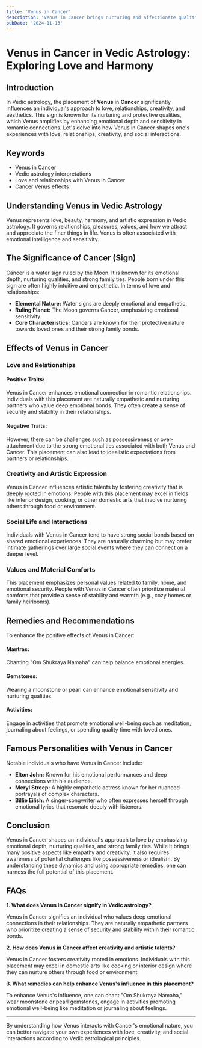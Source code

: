 ```yaml
---
title: 'Venus in Cancer'
description: 'Venus in Cancer brings nurturing and affectionate qualities to relationships. Individuals are sensitive, caring, and seek emotional security with loved ones,  in Vedic Astrology'
pubDate: '2024-11-13'
---
```


# Venus in Cancer in Vedic Astrology: Exploring Love and Harmony

## Introduction

In Vedic astrology, the placement of **Venus** in **Cancer** significantly influences an individual's approach to love, relationships, creativity, and aesthetics. This sign is known for its nurturing and protective qualities, which Venus amplifies by enhancing emotional depth and sensitivity in romantic connections. Let's delve into how Venus in Cancer shapes one's experiences with love, relationships, creativity, and social interactions.

## Keywords

- Venus in Cancer
- Vedic astrology interpretations
- Love and relationships with Venus in Cancer
- Cancer Venus effects

## Understanding Venus in Vedic Astrology

Venus represents love, beauty, harmony, and artistic expression in Vedic astrology. It governs relationships, pleasures, values, and how we attract and appreciate the finer things in life. Venus is often associated with emotional intelligence and sensitivity.

## The Significance of Cancer (Sign)

Cancer is a water sign ruled by the Moon. It is known for its emotional depth, nurturing qualities, and strong family ties. People born under this sign are often highly intuitive and empathetic. In terms of love and relationships:

- **Elemental Nature:** Water signs are deeply emotional and empathetic.
- **Ruling Planet:** The Moon governs Cancer, emphasizing emotional sensitivity.
- **Core Characteristics:** Cancers are known for their protective nature towards loved ones and their strong family bonds.

## Effects of Venus in Cancer

### Love and Relationships

#### Positive Traits:
Venus in Cancer enhances emotional connection in romantic relationships. Individuals with this placement are naturally empathetic and nurturing partners who value deep emotional bonds. They often create a sense of security and stability in their relationships.

#### Negative Traits:
However, there can be challenges such as possessiveness or over-attachment due to the strong emotional ties associated with both Venus and Cancer. This placement can also lead to idealistic expectations from partners or relationships.

### Creativity and Artistic Expression

Venus in Cancer influences artistic talents by fostering creativity that is deeply rooted in emotions. People with this placement may excel in fields like interior design, cooking, or other domestic arts that involve nurturing others through food or environment.

### Social Life and Interactions

Individuals with Venus in Cancer tend to have strong social bonds based on shared emotional experiences. They are naturally charming but may prefer intimate gatherings over large social events where they can connect on a deeper level.

### Values and Material Comforts

This placement emphasizes personal values related to family, home, and emotional security. People with Venus in Cancer often prioritize material comforts that provide a sense of stability and warmth (e.g., cozy homes or family heirlooms).

## Remedies and Recommendations

To enhance the positive effects of Venus in Cancer:

#### Mantras:
Chanting "Om Shukraya Namaha" can help balance emotional energies.

#### Gemstones:
Wearing a moonstone or pearl can enhance emotional sensitivity and nurturing qualities.

#### Activities:
Engage in activities that promote emotional well-being such as meditation, journaling about feelings, or spending quality time with loved ones.

## Famous Personalities with Venus in Cancer

Notable individuals who have Venus in Cancer include:

- **Elton John:** Known for his emotional performances and deep connections with his audience.
- **Meryl Streep:** A highly empathetic actress known for her nuanced portrayals of complex characters.
- **Billie Eilish:** A singer-songwriter who often expresses herself through emotional lyrics that resonate deeply with listeners.

## Conclusion

Venus in Cancer shapes an individual's approach to love by emphasizing emotional depth, nurturing qualities, and strong family ties. While it brings many positive aspects like empathy and creativity, it also requires awareness of potential challenges like possessiveness or idealism. By understanding these dynamics and using appropriate remedies, one can harness the full potential of this placement.

## FAQs

**1. What does Venus in Cancer signify in Vedic astrology?**

Venus in Cancer signifies an individual who values deep emotional connections in their relationships. They are naturally empathetic partners who prioritize creating a sense of security and stability within their romantic bonds.

**2. How does Venus in Cancer affect creativity and artistic talents?**

Venus in Cancer fosters creativity rooted in emotions. Individuals with this placement may excel in domestic arts like cooking or interior design where they can nurture others through food or environment.

**3. What remedies can help enhance Venus's influence in this placement?**

To enhance Venus's influence, one can chant "Om Shukraya Namaha," wear moonstone or pearl gemstones, engage in activities promoting emotional well-being like meditation or journaling about feelings.

---

By understanding how Venus interacts with Cancer's emotional nature, you can better navigate your own experiences with love, creativity, and social interactions according to Vedic astrological principles.
